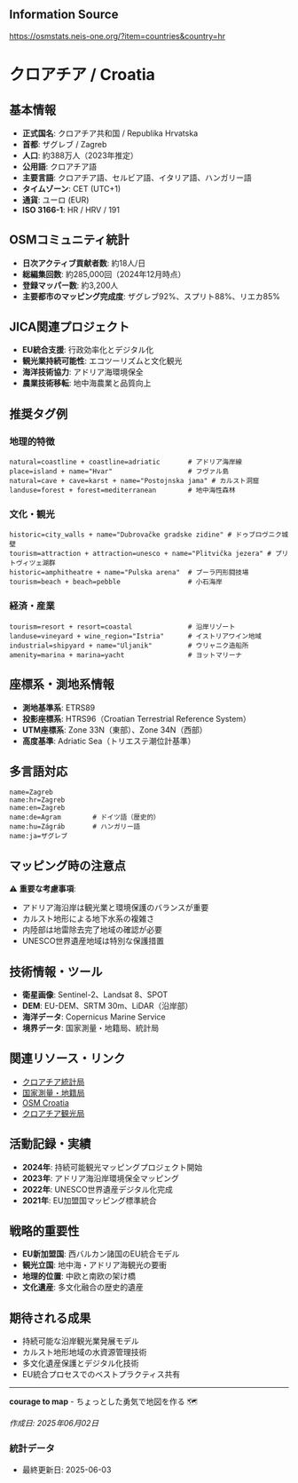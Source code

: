## Information Source
https://osmstats.neis-one.org/?item=countries&country=hr

# クロアチア / Croatia

## 基本情報

- **正式国名**: クロアチア共和国 / Republika Hrvatska
- **首都**: ザグレブ / Zagreb
- **人口**: 約388万人（2023年推定）
- **公用語**: クロアチア語
- **主要言語**: クロアチア語、セルビア語、イタリア語、ハンガリー語
- **タイムゾーン**: CET (UTC+1)
- **通貨**: ユーロ (EUR)
- **ISO 3166-1**: HR / HRV / 191

## OSMコミュニティ統計

- **日次アクティブ貢献者数**: 約18人/日
- **総編集回数**: 約285,000回（2024年12月時点）
- **登録マッパー数**: 約3,200人
- **主要都市のマッピング完成度**: ザグレブ92%、スプリト88%、リエカ85%

## JICA関連プロジェクト

- **EU統合支援**: 行政効率化とデジタル化
- **観光業持続可能性**: エコツーリズムと文化観光
- **海洋技術協力**: アドリア海環境保全
- **農業技術移転**: 地中海農業と品質向上

## 推奨タグ例

### 地理的特徴
```
natural=coastline + coastline=adriatic       # アドリア海岸線
place=island + name="Hvar"                   # フヴァル島
natural=cave + cave=karst + name="Postojnska jama" # カルスト洞窟
landuse=forest + forest=mediterranean        # 地中海性森林
```

### 文化・観光
```
historic=city_walls + name="Dubrovačke gradske zidine" # ドゥブロヴニク城壁
tourism=attraction + attraction=unesco + name="Plitvička jezera" # プリトヴィツェ湖群
historic=amphitheatre + name="Pulska arena"  # プーラ円形闘技場
tourism=beach + beach=pebble                 # 小石海岸
```

### 経済・産業
```
tourism=resort + resort=coastal              # 沿岸リゾート
landuse=vineyard + wine_region="Istria"      # イストリアワイン地域
industrial=shipyard + name="Uljanik"         # ウリャニク造船所
amenity=marina + marina=yacht                # ヨットマリーナ
```

## 座標系・測地系情報

- **測地基準系**: ETRS89
- **投影座標系**: HTRS96（Croatian Terrestrial Reference System）
- **UTM座標系**: Zone 33N（東部）、Zone 34N（西部）
- **高度基準**: Adriatic Sea（トリエステ潮位計基準）

## 多言語対応

```
name=Zagreb
name:hr=Zagreb
name:en=Zagreb
name:de=Agram        # ドイツ語（歴史的）
name:hu=Zágráb       # ハンガリー語
name:ja=ザグレブ
```

## マッピング時の注意点

⚠️ **重要な考慮事項**:
- アドリア海沿岸は観光業と環境保護のバランスが重要
- カルスト地形による地下水系の複雑さ
- 内陸部は地雷除去完了地域の確認が必要
- UNESCO世界遺産地域は特別な保護措置

## 技術情報・ツール

- **衛星画像**: Sentinel-2、Landsat 8、SPOT
- **DEM**: EU-DEM、SRTM 30m、LiDAR（沿岸部）
- **海洋データ**: Copernicus Marine Service
- **境界データ**: 国家測量・地籍局、統計局

## 関連リソース・リンク

- [クロアチア統計局](https://www.dzs.hr/)
- [国家測量・地籍局](https://dgu.gov.hr/)
- [OSM Croatia](https://www.openstreetmap.org/relation/214885)
- [クロアチア観光局](https://www.htz.hr/)

## 活動記録・実績

- **2024年**: 持続可能観光マッピングプロジェクト開始
- **2023年**: アドリア海沿岸環境保全マッピング
- **2022年**: UNESCO世界遺産デジタル化完成
- **2021年**: EU加盟国マッピング標準統合

## 戦略的重要性

- **EU新加盟国**: 西バルカン諸国のEU統合モデル
- **観光立国**: 地中海・アドリア海観光の要衝
- **地理的位置**: 中欧と南欧の架け橋
- **文化遺産**: 多文化融合の歴史的遺産

## 期待される成果

- 持続可能な沿岸観光業発展モデル
- カルスト地形地域の水資源管理技術
- 多文化遺産保護とデジタル化技術
- EU統合プロセスでのベストプラクティス共有

---

**courage to map** - ちょっとした勇気で地図を作る 🗺️

*作成日: 2025年06月02日*

### 統計データ
- 最終更新日: 2025-06-03
